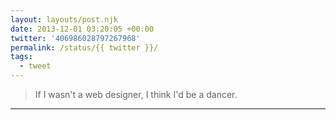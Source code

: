 ```yaml
---
layout: layouts/post.njk
date: 2013-12-01 03:20:05 +00:00
twitter: '406986028797267968'
permalink: /status/{{ twitter }}/
tags: 
  - tweet
---
```


> If I wasn't a web designer, I think I'd be a dancer.

---
